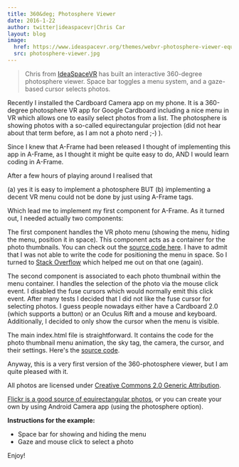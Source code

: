 ```yaml
---
title: 360&deg; Photosphere Viewer
date: 2016-1-22
author: twitter|ideaspacevr|Chris Car
layout: blog
image:
  href: https://www.ideaspacevr.org/themes/webvr-photosphere-viewer-equirectangular-images
  src: photosphere-viewer.jpg
---
```


> Chris from [IdeaSpaceVR](https://www.ideaspacevr.org/) has built an interactive 360-degree photosphere viewer. Space bar toggles a menu system, and a gaze-based cursor selects photos.

Recently I installed the Cardboard Camera app on my phone. It is a 360-degree photosphere VR app for Google Cardboard including a nice menu in VR which allows one to easily select photos from a list. The photosphere is showing photos with a so-called equirectangular projection (did not hear about that term before, as I am not a photo nerd ;-) ).

Since I knew that A-Frame had been released I thought of implementing this app in A-Frame, as I thought it might be quite easy to do, AND I would learn coding in A-Frame.

<!-- more -->

After a few hours of playing around I realised that

(a) yes it is easy to implement a photosphere BUT
(b) implementing a decent VR menu could not be done by just using A-Frame tags.

Which lead me to implement my first component for A-Frame. As it turned out, I needed actually two components:

The first component handles the VR photo menu (showing the menu, hiding the menu, position it in space). This component acts as a container for the photo thumbnails. You can check out the [source code here](https://github.com/IdeaSpaceVR/aframe-360-degree-photosphere/blob/master/js/components/isvr_photosphere_menu.js). I have to admit that I was not able to write the code for positioning the menu in space. So I turned to [Stack Overflow](http://stackoverflow.com/questions/34447119/positioning-a-three-js-object-in-front-of-the-camera-but-not-tied-to-the-camera) which helped me out on that one (again).

The second component is associated to each photo thumbnail within the menu container. I handles the selection of the photo via the mouse click event. I disabled the fuse cursors which would normally emit this click event. After many tests I decided that I did not like the fuse cursor for selecting photos. I guess people nowadays either have a Cardboard 2.0 (which supports a button) or an Oculus Rift and a mouse and keyboard. Additionally, I decided to only show the cursor when the menu is visible.

The main index.html file is straightforward. It contains the code for the photo thumbnail menu animation, the sky tag, the camera, the cursor, and their settings. Here's the [source code](https://github.com/IdeaSpaceVR/aframe-360-degree-photosphere/blob/master/index.html).

Anyway, this is a very first version of the 360-photosphere viewer, but I am quite pleased with it.

All photos are licensed under [Creative Commons 2.0 Generic Attribution](https://creativecommons.org/licenses/by/2.0/).

[Flickr is a good source of equirectangular photos](https://www.flickr.com/search/?text=equirectangular&license=4%2C5%2C9%2C10), or you can create your own by using Android Camera app (using the photosphere option).

**Instructions for the example:**

- Space bar for showing and hiding the menu
- Gaze and mouse click to select a photo

Enjoy!
